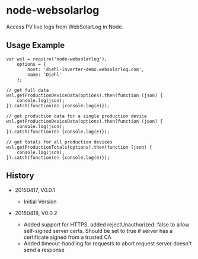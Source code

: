 # node-websolarlog

Access PV live logs from WebSolarLog in Node. 

## Usage Example

    var wsl = require('node-websolarlog'),
        options = {
            host: 'diehl-inverter-demo.websolarlog.com',
            name: 'Diehl'
        };
        
    // get full data
    wsl.getProductionDeviceData(options).then(function (json) {
        console.log(json);
    }).catch(function(e) {console.log(e)});
        
    // get production data for a single production device
    wsl.getProductionDeviceData(options).then(function (json) {
        console.log(json);
    }).catch(function(e) {console.log(e)});
    
    // get totals for all production devices
    wsl.getProductionTotals(options).then(function (json) {
        console.log(json);
    }).catch(function(e) {console.log(e)});

## History

* 20150417, V0.0.1
    * Initial Version

* 20150418, V0.0.2
    * Added support for HTTPS, added rejectUnauthorized: false to allow self-signed server certs. Should be set to true
      if server has a certificate signed from a trusted CA
    * Added timeout-handling for requests to abort request server doesn't send a response